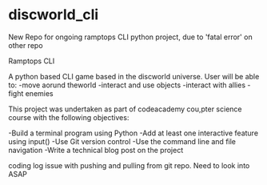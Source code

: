 # discworld_cli
New Repo for ongoing ramptops CLI python project, due to 'fatal error' on other repo

Ramptops CLI

A python based CLI game based in the discworld universe. User will be able to:
-move aorund theworld
-interact and use objects
-interact with allies
-fight enemies

This project was undertaken as part of codeacademy cou,pter science course with the following objectives:

-Build a terminal program using Python
-Add at least one interactive feature using input()
-Use Git version control
-Use the command line and file navigation
-Write a technical blog post on the project

coding log
issue with pushing and pulling from git repo. Need to look into ASAP 